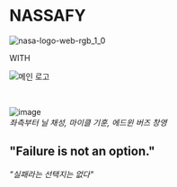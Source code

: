 # NASSAFY

![nasa-logo-web-rgb_1_0](https://user-images.githubusercontent.com/74912130/222957985-a5c4c379-1246-4755-9ef9-e9a8e5178f04.png)

WITH


![메인 로고](https://user-images.githubusercontent.com/74912130/223695945-ce427da1-e94d-40b1-9b53-714fc843f793.svg)



<br>


![image](https://user-images.githubusercontent.com/74912130/222938840-24a3e5f6-b3f8-4833-acde-df459593b0a1.png) <br>
_좌측부터 닐 채성, 마이클 기훈, 에드윈 버즈 창영_

## "Failure is not an option."
_"실패라는 선택지는 없다"_
